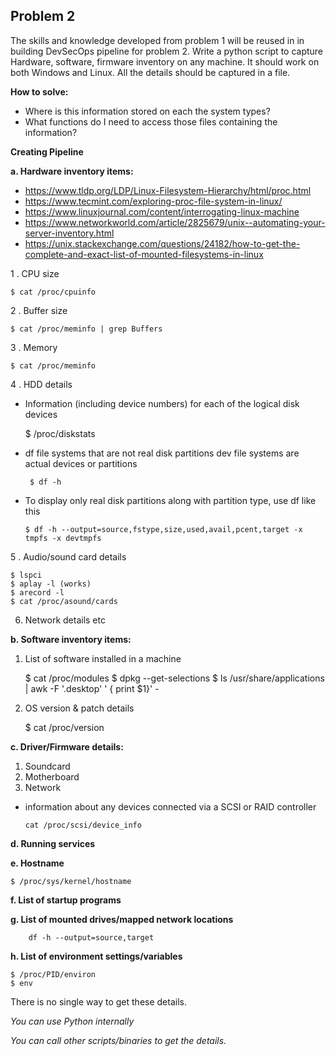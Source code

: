 Problem 2
- 
 
The skills and knowledge developed from problem 1 will be reused in in building DevSecOps pipeline for problem 2.
Write a python script to capture Hardware, software, firmware inventory on any machine. It should work on both Windows and Linux. All the details should be captured in a file.

**How to solve:** 
- Where is this information stored on each the system types? 
- What functions do I need to access those files containing the information?

 **Creating Pipeline** 


**a.	Hardware inventory items:** 

- https://www.tldp.org/LDP/Linux-Filesystem-Hierarchy/html/proc.html 
- https://www.tecmint.com/exploring-proc-file-system-in-linux/
- https://www.linuxjournal.com/content/interrogating-linux-machine
- https://www.networkworld.com/article/2825679/unix--automating-your-server-inventory.html
- https://unix.stackexchange.com/questions/24182/how-to-get-the-complete-and-exact-list-of-mounted-filesystems-in-linux 

1 .	CPU size
    
    $ cat /proc/cpuinfo
    
2 .	Buffer size

    $ cat /proc/meminfo | grep Buffers
    
3 .	Memory

    $ cat /proc/meminfo

4 .	HDD details

- Information (including device numbers) for each of the logical disk devices

     $ /proc/diskstats

- df file systems that are not real disk partitions 
    dev file systems are actual devices or partitions 
   
   ` $ df -h`
- To display only real disk partitions along with partition type, use df like this
  
    `$ df -h --output=source,fstype,size,used,avail,pcent,target -x tmpfs -x devtmpfs`

5 .	Audio/sound card details 
	
	$ lspci
	$ aplay -l (works)
	$ arecord -l
	$ cat /proc/asound/cards
	
6.	Network details etc

**b.	Software inventory items:** 
1.	List of software installed in a machine

	$ cat /proc/modules 
	$ dpkg --get-selections
	$ ls /usr/share/applications | awk -F '.desktop' ' { print $1}' -
	
2.	OS version & patch details
    
    $ cat /proc/version

**c.	Driver/Firmware details:**
1.	Soundcard
2.	Motherboard
3.	Network

- information about any devices connected via a SCSI or RAID controller 

    `cat /proc/scsi/device_info`

**d.	Running services**


**e.	Hostname**

    $ /proc/sys/kernel/hostname

**f.	List of startup programs**

**g.	List of mounted drives/mapped network locations**
    
        df -h --output=source,target
        
**h.	List of environment settings/variables**
    
    $ /proc/PID/environ 
    $ env
 
There is no single way to get these details. 

_You can use Python internally_

_You can call other scripts/binaries to get the details._ 

